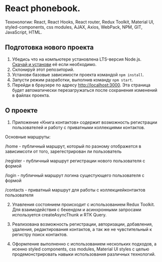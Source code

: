 # React phonebook.

Техонологии: React, React Hooks, React router, Redux Toolkit, Material UI,
styled-components, css modules, AJAX, Axios, WebPack, NPM, GIT, JavaScript,
HTML.

## Подготовка нового проекта

1. Убедись что на компьютере установлена LTS-версия Node.js.
   [Скачай и установи](https://nodejs.org/en/) её если необходимо.
2. Склонируй этот репозиторий.
3. Установи базовые зависимости проекта командой `npm install`.
4. Запусти режим разработки, выполнив команду `npm start`.
5. Перейди в браузере по адресу [http://localhost:3000](http://localhost:3000).
   Эта страница будет автоматически перезагружаться после сохранения изменений в
   файлах проекта.

## О проекте

1. Приложение «Книга контактов» содержит возможность регистрации пользователей и
   работу с приватными коллекциями контактов.

Основные маршруты:

/home - публичный маршрут, который по разному отображется в зависимсоти от того,
зарегестрирован ли пользователь

/register - публичный маршрут регистрации нового пользователя с формой

/login - публичный маршрут логина сущестующего пользователя с формой

/contacts - приватный маршрут для работы с коллекциейконтактов пользователя

2. Упавления состоянием происходит с использованием Redux Toolkit. Для
   взаимодействия с бекендом и асинхронными запросами используется
   createAsyncThunk и RTK Query.

3. Реализована возможность регистрации, авторизации, добавления, удаления,
   редактирования контактов, а так же не чувстительный к регистру поиск
   контактов.

4. Оформление выполненно с использованием нескольких подходов, а исенно styled
   components, css modules, Material UI styles с целью продемонстрировать навыки
   использования различных технологий.

